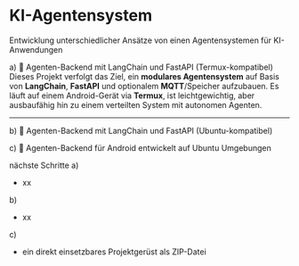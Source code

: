 # KI-Agentensystem
Entwicklung unterschiedlicher Ansätze von einen Agentensystemen für KI-Anwendungen

a) 📘 Agenten-Backend mit LangChain und FastAPI (Termux-kompatibel)
    Dieses Projekt verfolgt das Ziel, ein **modulares Agentensystem** auf Basis von **LangChain**, **FastAPI** und optionalem **MQTT**/Speicher aufzubauen. Es läuft auf einem Android-Gerät via **Termux**, ist leichtgewichtig, aber ausbaufähig hin zu einem verteilten System mit autonomen Agenten.

---
b) 📘 Agenten-Backend mit LangChain und FastAPI (Ubuntu-kompatibel)

c) 📘 Agenten-Backend für Android entwickelt auf Ubuntu Umgebungen


nächste Schritte
a)
- xx

b)
- xx

c) 
- ein direkt einsetzbares Projektgerüst als ZIP-Datei 
